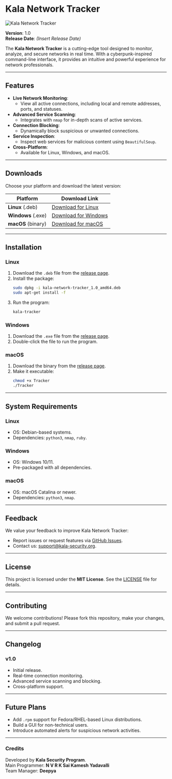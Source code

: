 

# Kala Network Tracker

![Kala Network Tracker](https://example.com/banner-image.png)

**Version**: 1.0  
**Release Date**: *(Insert Release Date)*  

The **Kala Network Tracker** is a cutting-edge tool designed to monitor, analyze, and secure networks in real time. With a cyberpunk-inspired command-line interface, it provides an intuitive and powerful experience for network professionals.

---

## Features

- **Live Network Monitoring**:
  - View all active connections, including local and remote addresses, ports, and statuses.
- **Advanced Service Scanning**:
  - Integrates with `nmap` for in-depth scans of active services.
- **Connection Blocking**:
  - Dynamically block suspicious or unwanted connections.
- **Service Inspection**:
  - Inspect web services for malicious content using `BeautifulSoup`.
- **Cross-Platform**:
  - Available for Linux, Windows, and macOS.

---

## Downloads

Choose your platform and download the latest version:

| Platform | Download Link |
|----------|---------------|
| **Linux** (.deb) | [Download for Linux](https://github.com/KalaSecurityProgram/Kala-Network-Tracker/releases/download/v1.0/kala-network-tracker_1.0_amd64.deb) |
| **Windows** (.exe) | [Download for Windows](https://github.com/KalaSecurityProgram/Kala-Network-Tracker/releases/download/v1.0/Tracker_windows.exe) |
| **macOS** (binary) | [Download for macOS](https://github.com/KalaSecurityProgram/Kala-Network-Tracker/releases/download/v1.0/Tracker_macos) |

---

## Installation

### **Linux**
1. Download the `.deb` file from the [release page](https://github.com/KalaSecurityProgram/Kala-Network-Tracker/releases).
2. Install the package:
   ```bash
   sudo dpkg -i kala-network-tracker_1.0_amd64.deb
   sudo apt-get install -f
   ```
3. Run the program:
   ```bash
   kala-tracker
   ```

### **Windows**
1. Download the `.exe` file from the [release page](https://github.com/KalaSecurityProgram/Kala-Network-Tracker/releases).
2. Double-click the file to run the program.

### **macOS**
1. Download the binary from the [release page](https://github.com/KalaSecurityProgram/Kala-Network-Tracker/releases).
2. Make it executable:
   ```bash
   chmod +x Tracker
   ./Tracker
   ```

---

## System Requirements

### **Linux**
- OS: Debian-based systems.
- Dependencies: `python3`, `nmap`, `ruby`.

### **Windows**
- OS: Windows 10/11.
- Pre-packaged with all dependencies.

### **macOS**
- OS: macOS Catalina or newer.
- Dependencies: `python3`, `nmap`.

---

## Feedback

We value your feedback to improve Kala Network Tracker:
- Report issues or request features via [GitHub Issues](https://github.com/KalaSecurityProgram/Kala-Network-Tracker/issues).
- Contact us: [support@kala-security.org](mailto:support@kala-security.org).

---

## License

This project is licensed under the **MIT License**. See the [LICENSE](LICENSE) file for details.

---

## Contributing

We welcome contributions! Please fork this repository, make your changes, and submit a pull request.

---

## Changelog

### **v1.0**
- Initial release.
- Real-time connection monitoring.
- Advanced service scanning and blocking.
- Cross-platform support.

---

## Future Plans

- Add `.rpm` support for Fedora/RHEL-based Linux distributions.
- Build a GUI for non-technical users.
- Introduce automated alerts for suspicious network activities.

---

### **Credits**
Developed by **Kala Security Program**.  
Main Programmer: **N V R K Sai Kamesh Yadavalli**  
Team Manager: **Deepya**  
```
